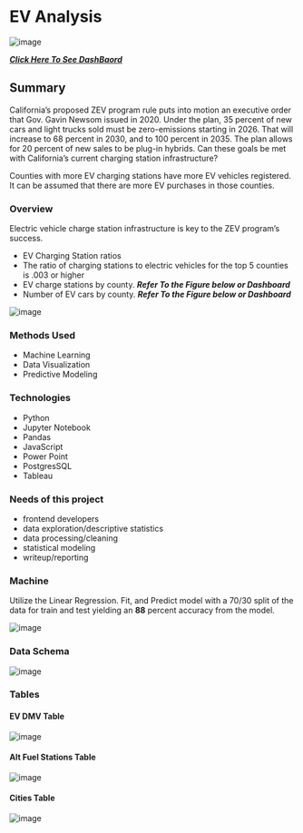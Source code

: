 # EV Analysis

![image](https://user-images.githubusercontent.com/96215773/172482680-06c88db0-bb02-49ec-b4f1-fbcc8faef2ac.png)


[***Click Here To See DashBaord***](https://public.tableau.com/shared/9FPZ8QC7M?:display_count=n&:origin=viz_share_link)

## Summary
  California’s proposed ZEV program rule puts into motion an executive order that Gov. Gavin Newsom issued in 2020. Under the plan, 35 percent of new cars and light trucks sold must be zero-emissions starting in 2026. That will increase to 68 percent in 2030, and to 100 percent in 2035. The plan allows for 20 percent of new sales to be plug-in hybrids. Can these goals be met with California’s current charging station infrastructure?

  Counties with more EV charging stations have more EV vehicles registered. It can be assumed that there are more EV purchases in those counties.
  
### Overview
  
  Electric vehicle charge station infrastructure is key to the ZEV program’s success.
  
  - EV Charging Station ratios 
  -	The ratio of charging stations to electric vehicles for the top 5 counties is .003 or higher                  
  -	EV charge stations by county. ***Refer To the Figure below or Dashboard*** 
  -	Number of EV cars by county. ***Refer To the Figure below or Dashboard*** 

![image](https://user-images.githubusercontent.com/96215773/172464865-72ecbb22-dbe8-4a45-8691-c68c307acf5c.png)


### Methods Used

  - Machine Learning
  - Data Visualization
  - Predictive Modeling
     
### Technologies

  - Python
  - Jupyter Notebook
  - Pandas
  - JavaScript
  - Power Point
  - PostgresSQL
  - Tableau

   
 ### Needs of this project
 
  - frontend developers
  - data exploration/descriptive statistics
  - data processing/cleaning
  - statistical modeling
  - writeup/reporting

    
### Machine
  
  Utilize the Linear Regression. Fit, and Predict model with a 70/30 split of the data for train and test yielding an **88** percent accuracy from the model.
    
![image](https://user-images.githubusercontent.com/96215773/172475070-fe3f5fa5-a079-4e9c-8e5e-14da1ab32def.png)


### Data Schema
 
  ![image](https://user-images.githubusercontent.com/96215773/170896938-7f493290-acdb-4bb0-9956-c2412409db0d.png)

### Tables

#### EV DMV Table

  ![image](https://user-images.githubusercontent.com/96215773/170397024-e1fc6417-d14a-4275-a98f-99023b21b41a.png)

#### Alt Fuel Stations Table

  ![image](https://user-images.githubusercontent.com/96215773/170398451-6b0ba983-3c52-4d9d-b17d-e9985fdf0954.png)
 
#### Cities Table
  
  ![image](https://user-images.githubusercontent.com/96215773/172483393-49ebe98d-461c-4fb5-beb6-07664eafc2de.png)
  
  



